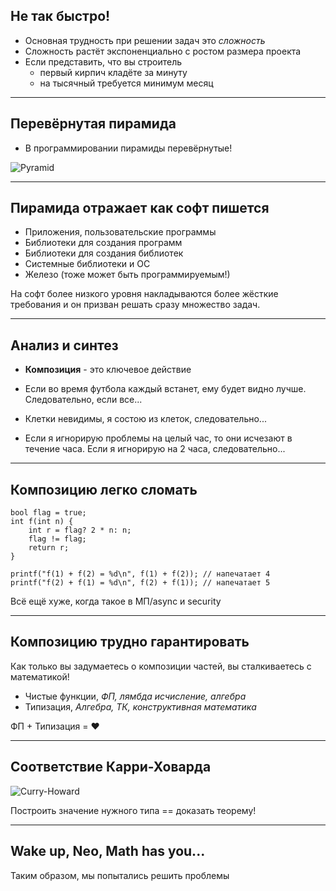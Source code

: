 ## Не так быстро!

- Основная трудность при решении задач это *сложность*
- Сложность растёт экспоненциально с ростом размера проекта
- Если представить, что вы строитель
    - первый кирпич кладёте за минуту
    - на тысячный требуется минимум месяц 

----

## Перевёрнутая пирамида

- В программировании пирамиды перевёрнутые!

![Pyramid](slides/03-not-so-fast/pyramid.jpg) <!-- .element: style="max-height: 400px;" class="plain" -->

----

## Пирамида отражает как софт пишется

- Приложения, пользовательские программы
- Библиотеки для создания программ
- Библиотеки для создания библиотек
- Системные библиотеки и ОС
- Железо (тоже может быть программируемым!)

На софт более низкого уровня накладываются более жёсткие требования
и он призван решать сразу множество задач. 

----

## Анализ и синтез

- **Композиция** - это ключевое действие

- Если во время футбола каждый встанет, ему будет видно лучше. Следовательно, если все...
- Клетки невидимы, я состою из клеток, следовательно...
- Если я игнорирую проблемы на целый час, то они исчезают в течение часа. 
Если я игнорирую на 2 часа, следовательно...   

----

## Композицию легко сломать

```clang
bool flag = true;
int f(int n) { 
    int r = flag? 2 * n: n;
    flag != flag;
    return r;
}

printf("f(1) + f(2) = %d\n", f(1) + f(2)); // напечатает 4
printf("f(2) + f(1) = %d\n", f(2) + f(1)); // напечатает 5
```

Всё ещё хуже, когда такое в МП/async и security <!-- .element class="fragment" -->

----

## Композицию трудно гарантировать

Как только вы задумаетесь о композиции частей, вы сталкиваетесь с математикой!

- Чистые функции, _ФП, лямбда исчисление, алгебра_ <!-- .element class="fragment" -->
- Типизация, _Алгебра, ТК, конструктивная математика_ <!-- .element class="fragment" -->

ФП + Типизация = ♥

----

## Соответствие Карри-Ховарда

![Curry-Howard](slides/03-not-so-fast/curry-howard.png)

Построить значение нужного типа == доказать теорему!

----

## Wake up, Neo, Math has you... 

Таким образом, мы попытались решить проблемы 